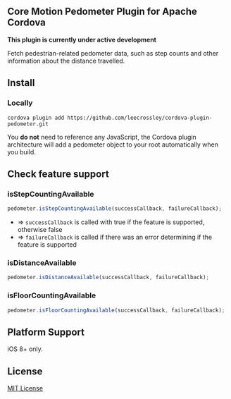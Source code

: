## Core Motion Pedometer Plugin for Apache Cordova

**This plugin is currently under active development**

Fetch pedestrian-related pedometer data, such as step counts and other information about the distance travelled.

## Install

### Locally

```
cordova plugin add https://github.com/leecrossley/cordova-plugin-pedometer.git
```

You **do not** need to reference any JavaScript, the Cordova plugin architecture will add a pedometer object to your root automatically when you build.

## Check feature support

### isStepCountingAvailable

```js
pedometer.isStepCountingAvailable(successCallback, failureCallback);
```
- => `successCallback` is called with true if the feature is supported, otherwise false
- => `failureCallback` is called if there was an error determining if the feature is supported

### isDistanceAvailable

```js
pedometer.isDistanceAvailable(successCallback, failureCallback);
```

### isFloorCountingAvailable

```js
pedometer.isFloorCountingAvailable(successCallback, failureCallback);
```

## Platform Support

iOS 8+ only.

## License

[MIT License](http://ilee.mit-license.org)
